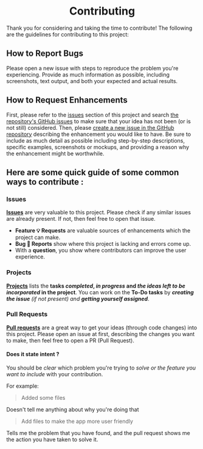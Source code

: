 <h1 align=center>Contributing</h1>

Thank you for considering and taking the time to contribute!
The following are the guidelines for contributing to this project:

## How to Report Bugs
Please open a new issue with steps to reproduce the problem you're experiencing.
Provide as much information as possible, including screenshots, text output, and both your expected and actual results.

## How to Request Enhancements
First, please refer to the [issues](https://github.com/SaptarshiSarkar12/Drifty/issues) section of this project and search [the repository's GitHub issues](https://github.com/SaptarshiSarkar12/Drifty/issues) to make sure that your idea has not been (or is not still) considered.
Then, please [create a new issue in the GitHub repository](https://github.com/SaptarshiSarkar12/Drifty/issues/new/choose) describing the enhancement you would like to have.
Be sure to include as much detail as possible including step-by-step descriptions, specific examples, screenshots or mockups, and providing a reason why the enhancement might be worthwhile.

## Here are some quick guide of some common ways to contribute :
### Issues
[**Issues**](https://github.com/SaptarshiSarkar12/Drifty/issues/new/choose) are very valuable to this project. Please check if any similar issues are already present. If not, then feel free to open that issue.
  - **Feature 💡 Requests** are valuable sources of enhancements which the project can make.
  - **Bug 🐞 Reports** show where this project is lacking and errors come up.
  - With a **question**, you show where contributors can improve the user experience.

### Projects
[**Projects**](https://github.com/users/SaptarshiSarkar12/projects/3) lists the **tasks _completed_, _in progress_ and _the ideas left to be incorporated_ in the project**. You can work on the **To-Do tasks** by _**creating the issue** (if not present) and **getting yourself assigned**_.

### Pull Requests
[**Pull requests**](https://github.com/SaptarshiSarkar12/Drifty/pulls) are a great way to get your ideas (through code changes) into this project. Please open an issue at first, describing the changes you want to make, then feel free to open a PR (Pull Request).

#### Does it state intent ?
You should be _clear_ which problem you're trying to _solve or the feature you want to include_ with your contribution.

For example:

> Added some files

Doesn't tell me anything about why you're doing that

> Add files to make the app more user friendly

Tells me the problem that you have found, and the pull request shows me the action you have taken to solve it.
